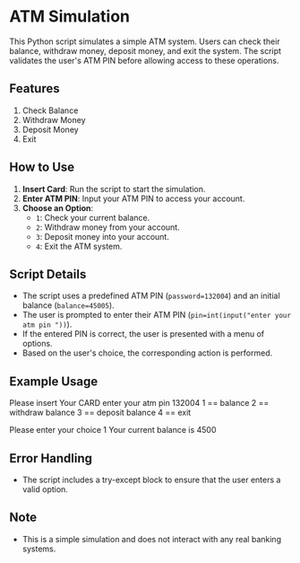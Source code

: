 # ATM Simulation

This Python script simulates a simple ATM system. Users can check their balance, withdraw money, deposit money, and exit the system. The script validates the user's ATM PIN before allowing access to these operations.

## Features

1. Check Balance
2. Withdraw Money
3. Deposit Money
4. Exit

## How to Use

1. **Insert Card**: Run the script to start the simulation.
2. **Enter ATM PIN**: Input your ATM PIN to access your account.
3. **Choose an Option**:
    - `1`: Check your current balance.
    - `2`: Withdraw money from your account.
    - `3`: Deposit money into your account.
    - `4`: Exit the ATM system.

## Script Details

- The script uses a predefined ATM PIN (`password=132004`) and an initial balance (`balance=45005`).
- The user is prompted to enter their ATM PIN (`pin=int(input("enter your atm pin "))`).
- If the entered PIN is correct, the user is presented with a menu of options.
- Based on the user's choice, the corresponding action is performed.

## Example Usage
Please insert Your CARD enter your atm pin 132004 1 == balance 2 == withdraw balance 3 == deposit balance 4 == exit

Please enter your choice 1 Your current balance is 4500

## Error Handling

- The script includes a try-except block to ensure that the user enters a valid option.

## Note

- This is a simple simulation and does not interact with any real banking systems.


